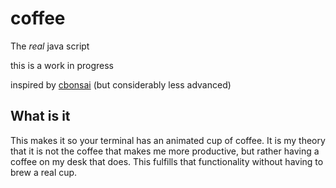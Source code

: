 # coffee
The *real* java script

this is a work in progress

inspired by [cbonsai](https://gitlab.com/jallbrit/cbonsai) (but considerably less advanced)

## What is it
This makes it so your terminal has an animated cup of coffee. It is my theory that it is not the coffee that makes me more productive, but rather having a coffee on my desk that does. This fulfills that functionality without having to brew a real cup.
